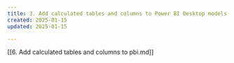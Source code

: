 ```yaml
---
title: 3. Add calculated tables and columns to Power BI Desktop models 
created: 2025-01-15
updated: 2025-01-15

---
```


[[6. Add calculated tables and columns to pbi.md]]